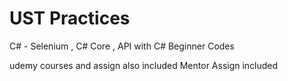 # UST Practices
 C# - Selenium , C# Core , API with C# Beginner Codes
 
 udemy courses and assign also included 
 Mentor Assign included
 

